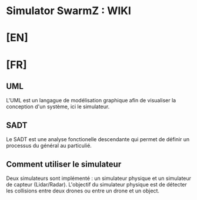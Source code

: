 Simulator SwarmZ : WIKI
=======================
# [EN]

# [FR]
## UML
L'UML est un langague de modélisation graphique afin de visualiser la conception d'un système, ici le simulateur. 

## SADT
Le SADT est  une analyse fonctionelle descendante qui permet de définir un processus du général au particulié. 

## Comment utiliser le simulateur 
Deux simulateurs sont implémenté : un simulateur physique et un simulateur de capteur (Lidar/Radar). 
L'objectif du simulateur physique est de détecter les collisions entre deux drones ou entre un drone et un object. 


